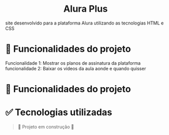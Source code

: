 <h1 align="center"> Alura Plus </h1>

site desenvolvido para a plataforma Alura utilizando as tecnologias HTML e CSS

# :hammer: Funcionalidades do projeto
Funcionalidade 1: Mostrar os planos de assinatura da plataforma
funcionalidade 2: Baixar os vídeos da aula aonde e quando quisser

# :hammer: Funcionalidades do projeto

# :white_check_mark: Tecnologias utilizadas


> :construction: Projeto em construção :construction:
